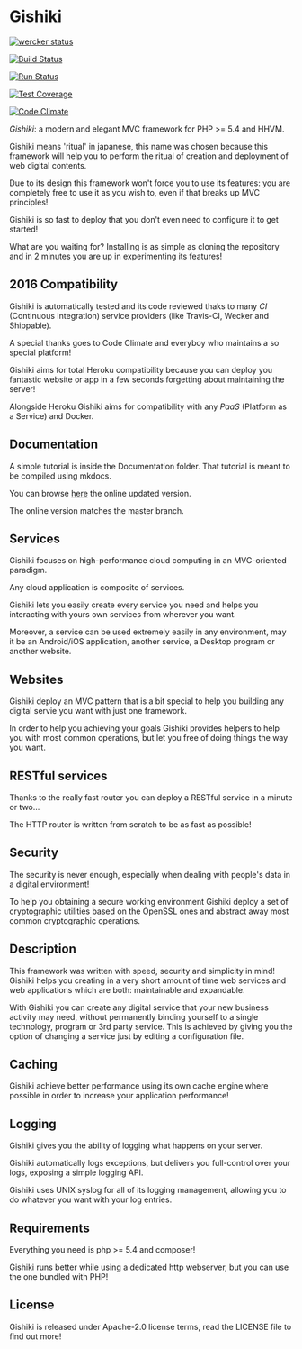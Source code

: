# Gishiki

[![wercker status](https://app.wercker.com/status/c7f1b1c76dcaf0d1b89006808d2d456b/m "wercker status")](https://app.wercker.com/project/bykey/c7f1b1c76dcaf0d1b89006808d2d456b)

[![Build Status](https://travis-ci.org/NeroReflex/Gishiki.svg?branch=master)](https://travis-ci.org/NeroReflex/Gishiki)

[![Run Status](https://api.shippable.com/projects/5721d2cd2a8192902e1e39a7/badge?branch=master)](https://app.shippable.com/projects/5721d2cd2a8192902e1e39a7)

[![Test Coverage](https://codeclimate.com/github/NeroReflex/Gishiki/badges/coverage.svg)](https://codeclimate.com/github/NeroReflex/Gishiki/coverage)

[![Code Climate](https://codeclimate.com/github/NeroReflex/Gishiki/badges/gpa.svg)](https://codeclimate.com/github/NeroReflex/Gishiki)


_*Gishiki*_: a modern and elegant MVC framework for PHP >= 5.4 and HHVM.

Gishiki means 'ritual' in japanese, this name was chosen because this framework
will help you to perform the ritual of creation and deployment of web digital contents.

Due to its design this framework won't force you to use its features:
you are completely free to use it as you wish to,
even if that breaks up MVC principles!

Gishiki is so fast to deploy that you don't even need to configure it to get started!

What are you waiting for?
Installing is as simple as cloning the repository and in 2 minutes you are up in
experimenting its features!


## 2016 Compatibility
Gishiki is automatically tested and its code reviewed thaks to many *CI*
(Continuous Integration) service providers (like Travis-CI, Wecker and Shippable).

A special thanks goes to Code Climate and everyboy who maintains a so special platform!

Gishiki aims for total Heroku compatibility because you can deploy you fantastic
website or app in a few seconds forgetting about maintaining the server!

Alongside Heroku Gishiki aims for compatibility with any *PaaS* (Platform as a Service)
and Docker.


## Documentation
A simple tutorial is inside the Documentation folder. That tutorial is meant to be compiled using mkdocs.

You can browse [here](http://neroreflex.github.io/Gishiki) the online updated version.

The online version matches the master branch.


## Services
Gishiki focuses on high-performance cloud computing in an MVC-oriented paradigm.

Any cloud application is composite of services.

Gishiki lets you easily create every service you need and helps you interacting
with yours own services from wherever you want.

Moreover, a service can be used extremely easily in any environment, may it be 
an Android/iOS application, another service, a Desktop program or another website.


## Websites
Gishiki deploy an MVC pattern that is a bit special to help you building any digital servie you want with just one framework.

In order to help you achieving your goals Gishiki provides helpers to help you with most common operations,
but let you free of doing things the way you want.


## RESTful services
Thanks to the really fast router you can deploy a RESTful service in a minute or two...

The HTTP router is written from scratch to be as fast as possible!


## Security
The security is never enough, especially when dealing with people's data in a digital environment!

To help you obtaining a secure working environment Gishiki deploy a set of cryptographic utilities
based on the OpenSSL ones and abstract away most common cryptographic operations.


## Description
This framework was written with speed, security and simplicity in mind!
Gishiki helps you creating in a very short amount of time web services and web applications which are both: maintainable and expandable.

With Gishiki you can create any digital service that your new business activity may need,
without permanently binding yourself to a single technology, program or 3rd party service.
This is achieved by giving you the option of changing a service just by editing a configuration file.


## Caching
Gishiki achieve better performance using its own cache engine where possible in order
to increase your application performance!


## Logging
Gishiki gives you the ability of logging what happens on your server.

Gishiki automatically logs exceptions, but delivers you full-control over your logs,
exposing a simple logging API.

Gishiki uses UNIX syslog for all of its logging management, allowing you to do
whatever you want with your log entries.


## Requirements
Everything you need is php >= 5.4 and composer!

Gishiki runs better while using a dedicated http webserver, but you can use the
one bundled with PHP!


## License
Gishiki is released under Apache-2.0 license terms, read the LICENSE file to find out more!
